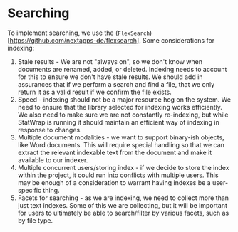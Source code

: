 # Searching

To implement searching, we use the (`FlexSearch`)[https://github.com/nextapps-de/flexsearch].
Some considerations for indexing:

1. Stale results - We are not "always on", so we don't know when documents are renamed, added, or deleted. Indexing needs to account for this to ensure we don't have stale results. We should add in assurances that if we perform a search and find a file, that we only return it as a valid result if we confirm the file exists.
2. Speed - indexing should not be a major resource hog on the system. We need to ensure that the library selected for indexing works efficiently. We also need to make sure we are not constantly re-indexing, but while StatWrap is running it should maintain an efficient way of indexing in response to changes.
3. Multiple document modalities - we want to support binary-ish objects, like Word documents. This will require special handling so that we can extract the relevant indexable text from the document and make it available to our indexer.
4. Multiple concurrent users/storing index - if we decide to store the index within the project, it could run into conflicts with multiple users. This may be enough of a consideration to warrant having indexes be a user-specific thing.
5. Facets for searching - as we are indexing, we need to collect more than just text indexes. Some of this we are collecting, but it will be important for users to ultimately be able to search/filter by various facets, such as by file type.
